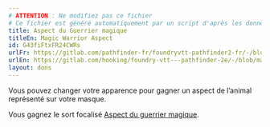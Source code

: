 ```yaml
---
# ATTENTION : Ne modifiez pas ce fichier
# Ce fichier est généré automatiquement par un script d'après les données du module Foundry VTT officiel et de sa traduction
title: Aspect du Guerrier magique
titleEn: Magic Warrior Aspect
id: G43fiFtxFR24CWRs
urlFr: https://gitlab.com/pathfinder-fr/foundryvtt-pathfinder2-fr/-/blob/master/data/feats/G43fiFtxFR24CWRs.htm
urlEn: https://gitlab.com/hooking/foundry-vtt---pathfinder-2e/-/blob/master/packs/data/feats.db/magic-warrior-aspect.json
layout: dons
---
```

Vous pouvez changer votre apparence pour gagner un aspect de l’animal représenté sur votre masque.

Vous gagnez le sort focalisé [Aspect du guerrier magique](../sorts/aspect-du-guerrier-magique.md).
